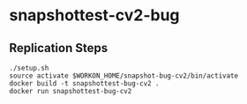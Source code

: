 # snapshottest-cv2-bug

## Replication Steps

```
./setup.sh
source activate $WORKON_HOME/snapshot-bug-cv2/bin/activate
docker build -t snapshottest-bug-cv2 .
docker run snapshottest-bug-cv2
```
